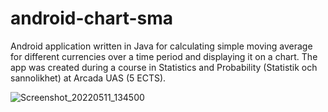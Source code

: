# android-chart-sma

Android application written in Java for calculating simple moving average for different currencies over a time period and displaying it on a chart. The app was created during a course in Statistics and Probability (Statistik och sannolikhet) at Arcada UAS (5 ECTS).

![Screenshot_20220511_134500](https://user-images.githubusercontent.com/5682399/167833383-401c48eb-4624-48a9-8844-2bd3e289fa91.png)
